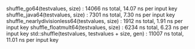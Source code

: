 shuffle_go64<rfnc64>(testvalues, size)                      :  14066 ns total,  14.07 ns per input key
shuffle_java64<rfnc64>(testvalues, size)                    :  7301 ns total,  7.30 ns per input key
shuffle_nearlydivisionless64<rfnc64>(testvalues, size)      :  1912 ns total,  1.91 ns per input key
shuffle_floatmult64<rfnc64>(testvalues, size)               :  6234 ns total,  6.23 ns per input key
std::shuffle(testvalues, testvalues + size, gen)            :  11007 ns total,  11.01 ns per input key
